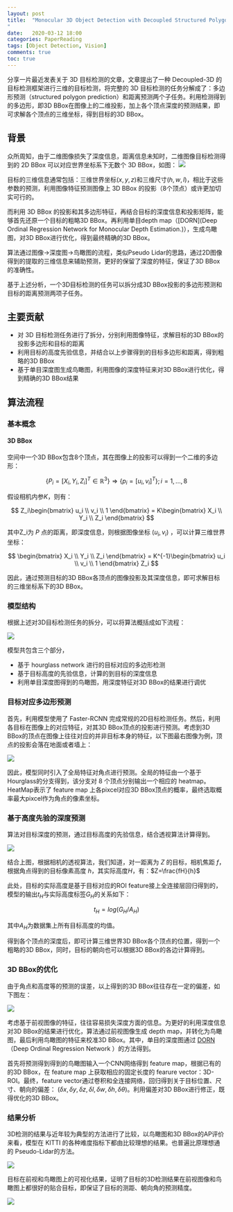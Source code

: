 ```yaml
---
layout: post
title:  "Monocular 3D Object Detection with Decoupled Structured Polygon Estimation and Height-Guided Depth Estimation
"
date:   2020-03-12 18:00
categories: PaperReading 
tags: [Object Detection, Vision]
comments: true
toc: true
---
```


分享一片最近发表关于 3D 目标检测的文章，文章提出了一种 Decoupled-3D 的目标检测框架进行三维的目标检测，将完整的 3D 目标检测的任务分解成了：多边形预测（structured polygon prediction）和距离预测两个子任务。利用检测得到的多边形，即3D BBox在图像上的二维投影，加上各个顶点深度的预测结果，即可求解各个顶点的三维坐标，得到目标的3D BBox。


## 背景

众所周知，由于二维图像损失了深度信息，距离信息未知时，二维图像目标检测得到的 2D BBox 可以对应世界坐标系下无数个 3D BBox，如图：
![](https://note.youdao.com/yws/public/resource/b7398f4a0e3c8a7a1d1e02f8732308f8/xmlnote/WEBRESOURCE45176c15a50b121b74759b61fe74cd66/1129)

目标的三维信息通常包括：三维世界坐标$(x, y, z)$和三维尺寸$(h, w, l)$，相比于这些参数的预测，利用图像特征预测图像上 3D BBox 的投影（8个顶点）或许更加切实可行的。

而利用 3D BBox 的投影和其多边形特征，再结合目标的深度信息和投影矩阵，能够首先还原一个目标的粗略3D BBox。再利用单目depth map（[DORN](Deep Ordinal Regression Network for Monocular Depth Estimation.)），生成鸟瞰图，对3D BBox进行优化，得到最终精确的3D BBox。

算法通过图像->深度图->鸟瞰图的流程，类似Pseudo Lidar的思路，通过2D图像得到的提取的三维信息来辅助预测，更好的保留了深度的特征，保证了3D BBox的准确性。

基于上述分析，一个3D目标检测的任务可以拆分成3D BBox投影的多边形预测和目标的距离预测两项子任务。


<!--
1. 3d object proposals using stereo imagery for accurate object class detection
2. Monocular 3d object de- tection for autonomous driving.
3. Multi-view 3d object detection network for au- tonomous driving.
4. 3d bounding box esti- mation using deep learning and geometry.
5. Multi-level fusion based 3d object detection from monocular images.
6. Frustum pointnets for 3d object detection from rgb-d data. -->


## 主要贡献

* 对 3D 目标检测任务进行了拆分，分别利用图像特征，求解目标的3D BBox的投影多边形和目标的距离
* 利用目标的高度先验信息，并结合以上步骤得到的目标多边形和距离，得到粗略的3D BBox
* 基于单目深度图生成鸟瞰图，利用图像的深度特征来对3D BBox进行优化，得到精确的3D BBox结果



## 算法流程

### 基本概念

#### 3D BBox

空间中一个3D BBox包含8个顶点，其在图像上的投影可以得到一个二维的多边形：

$$\{P_{i}=[X_{i}, Y_{i}, Z_{i}]^T \in \mathbb{R}^3\} \Rightarrow \{p_i=[u_i,v_i]^T\}; i=1,...,8$$

假设相机内参$K$，则有：

$$ 
Z_i\begin{bmatrix} u_i \\ v_i \\ 1 \end{bmatrix} 
= K\begin{bmatrix} X_i \\ Y_i \\ Z_i \end{bmatrix}
$$

其中Z_i为 $P$ 点的距离，即深度信息，则根据图像坐标 $(u_i, v_i)$ ，可以计算三维世界坐标：

$$
\begin{bmatrix} X_i \\ Y_i \\ Z_i \end{bmatrix} = 
K^{-1}\begin{bmatrix} u_i \\ v_i \\ 1 \end{bmatrix} Z_i
$$

因此，通过预测目标的3D BBox各顶点的图像投影及其深度信息，即可求解目标的三维坐标系下的3D BBox。

### 模型结构

根据上述对3D目标检测任务的拆分，可以将算法概括成如下流程：

![](https://note.youdao.com/yws/public/resource/b7398f4a0e3c8a7a1d1e02f8732308f8/xmlnote/WEBRESOURCE33380ca247f196285bb5d402223776b3/1133)

模型共包含三个部分，

* 基于 hourglass network 进行的目标对应的多边形检测
* 基于目标高度的先验信息，计算的到目标的深度信息
* 利用单目深度图得到的鸟瞰图，用深度特征对3D BBox的结果进行调优

### 目标对应多边形预测

首先，利用模型使用了 Faster-RCNN 完成常规的2D目标检测任务。然后，利用各目标在图像上的对应特征，对其3D BBox顶点的投影进行预测。考虑到3D BBox的顶点在图像上往往对应的并非目标本身的特征，以下图最右图像为例，顶点的投影会落在地面或者墙上：

![](https://note.youdao.com/yws/public/resource/b7398f4a0e3c8a7a1d1e02f8732308f8/xmlnote/WEBRESOURCEee3c4c0724b28be91ce14b92846f43e7/1135)

因此，模型同时引入了全局特征对角点进行预测。全局的特征由一个基于 Hourglass的分支得到，该分支对 8 个顶点分别输出一个相应的 heatmap。HeatMap表示了 feature map 上各pixcel对应3D BBox顶点的概率，最终选取概率最大pixcel作为角点的像素坐标。

### 基于高度先验的深度预测

算法对目标深度的预测，通过目标高度的先验信息，结合透视算法计算得到。

![](https://note.youdao.com/yws/public/resource/b7398f4a0e3c8a7a1d1e02f8732308f8/xmlnote/WEBRESOURCEd49c7ce37a86c4c32053e1063b4fd9b4/1137)

结合上图，根据相机的透视算法，我们知道，对一距离为 $Z$ 的目标，相机焦距 $f$，根据角点得到的目标像素高度 $h$，其实际高度$H$，有：$Z=\frac{fH}{h}$

此处，目标的实际高度是基于目标对应的ROI feature接上全连接层回归得到的，模型的输出$t_H$与实际高度标签$G_H$的关系如下：

$$t_H = log(G_H/A_H)$$

其中$A_H$为数据集上所有目标高度的均值。

得到各个顶点的深度后，即可计算三维世界3D BBox各个顶点的位置，得到一个粗略的3D BBox，同时，目标的朝向也可以根据3D BBox的各边计算得到。


### 3D BBox的优化

由于角点和高度等的预测的误差，以上得到的3D BBox往往存在一定的偏差，如下图左：

![](https://note.youdao.com/yws/public/resource/b7398f4a0e3c8a7a1d1e02f8732308f8/xmlnote/WEBRESOURCE5d637b44475e53f216f803dfdb53c804/1140)

考虑基于前视图像的特征，往往容易损失深度方面的信息。为更好的利用深度信息对3D BBox的结果进行优化，算法通过前视图像生成 depth map，并转化为鸟瞰图，最后利用鸟瞰图的特征来校准3D BBox。其中，单目的深度图通过 [DORN](http://openaccess.thecvf.com/content_cvpr_2018/papers/Fu_Deep_Ordinal_Regression_CVPR_2018_paper.pdf)（Deep Ordinal Regression Network ）的方法得到。

首先将预测得到得到的鸟瞰图输入一个CNN网络得到 feature map，根据已有的的3D BBox，在 feature map 上获取相应的固定长度的 fearure vector：3D-ROI。最终，feature vector通过卷积和全连接网络，回归得到关于目标位置、尺寸、朝向的偏差： $(\delta x, \delta y, \delta z, \delta l, \delta w, \delta h, \delta \theta)$。利用偏差对3D BBox进行修正，既得优化的3D BBox。

### 结果分析

3D检测的结果与近年较为典型的方法进行了比较，以鸟瞰图和3D BBox的AP评价来看，模型在 KITTI 的各种难度指标下都由比较理想的结果。也普遍比原理想通的 Pseudo-Lidar的方法。

![](https://note.youdao.com/yws/public/resource/b7398f4a0e3c8a7a1d1e02f8732308f8/xmlnote/WEBRESOURCE647256a0f406e24f4c65bd5a9f0dbd19/1142)

目标在前视和鸟瞰图上的可视化结果，证明了目标的3D检测结果在前视图像和鸟瞰图上都很好的贴合目标，即保证了目标的测距、朝向角的预测精度。

![](https://note.youdao.com/yws/public/resource/b7398f4a0e3c8a7a1d1e02f8732308f8/xmlnote/WEBRESOURCEde5e5e08062c968b498334409058c96c/1144)
 
